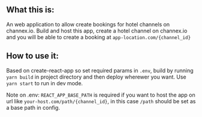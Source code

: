 ## What this is:
An web application to allow create bookings for hotel channels on channex.io. Build and host this app, create a hotel channel on channex.io and you will be able to create a booking at `app-location.com/{channel_id}`

## How to use it:
Based on create-react-app so set required params in `.env`, build by running `yarn build` in project directory and then deploy wherewer you want. Use `yarn start` to run in dev mode.

Note on .env:
`REACT_APP_BASE_PATH` is required if you want to host the app on url like `your-host.com/path/{channel_id}`, in this case `/path` should be set as a base path in config.